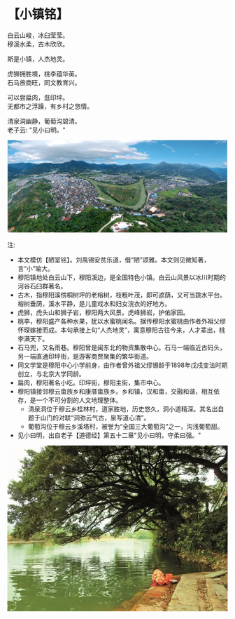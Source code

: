 # 【小镇铭】

白云山峻，冰臼莹莹。  
穆溪水柔，古木欣欣。

斯是小镇，人杰地灵。

虎狮拥胜境，桃李蕴华英。  
石马旅商旺，同文教育兴。

可以尝扁肉，逛印坪。  
无都市之浮躁，有乡村之悠情。

清泉洞幽静，葡萄沟碧清。  
老子云: "见小曰明。"

![](004a.png)

注:

- 本文模仿【陋室铭】。刘禹锡安贫乐道，借“陋”颂雅。本文则见微知著，言“小”喻大。
- 穆阳镇地处白云山下，穆阳溪边，是全国特色小镇。白云山风景以冰川时期的河谷石臼群著名。
- 古木，指穆阳溪傍桐树坪的老榕树，枝粗叶茂，即可遮荫，又可当跳水平台。榕树垂荫，溪水平静，是儿童戏水和妇女浣衣的好地方。
- 虎狮，虎头山和狮子岩，穆阳两大风景。虎峰狮岩，护佑家园。
- 桃李，穆阳盛产各种水果，犹以水蜜桃闻名。据传穆阳水蜜桃由作者外祖父缪怀琛嫁接而成。本句承接上句“人杰地灵”，寓意穆阳古往今来，人才辈出，桃李满天下。
- 石马兜，又名雨巷。穆阳曾是闽东北的物资集散中心。石马一端临近古码头，另一端直通印坪街，是游客商贾聚集的繁华街道。
- 同文学堂是穆阳中心小学前身，由作者曾外祖父缪锡龄于1898年戊戌变法时期创立，与北京大学同龄。
- 扁肉，穆阳著名小吃。印坪街，穆阳主街，集市中心。
- 穆阳镇接邻穆云畲族乡和康厝畲族乡。乡和镇，汉和畲，交融和谐，相互依存，是一个不可分割的人文地理整体。
  - 清泉洞位于穆云乡桂林村，道家胜地，历史悠久，洞小道精深。其名出自题于山门的对联“洞弥云气古，泉写道心清”。
  - 葡萄沟位于穆云乡溪塔村，被誉为“全国三大葡萄沟”之一，沟浅葡萄甜。
- 见小曰明，出自老子【道德经】第五十二章"见小曰明，守柔曰强。"

![](004b.jpg)
